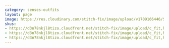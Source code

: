 ```yaml
---
category: senses-outfits
layout: page
image: https://res.cloudinary.com/stitch-fix/image/upload/v1709166446/Style_studio/Styleshuffle/22-10-27_W_OF_V35_0269_Base.jpg
skus:
- https://d3n78nkjl8tizo.cloudfront.net/stitch-fix/image/upload/c_fit,h_720,w_862/v1644890289/ojpu4mubaszqvjkthttq.jpg
- https://d3n78nkjl8tizo.cloudfront.net/stitch-fix/image/upload/c_fit,h_720,w_862/v1661379290/owkucdgde5auhkaxllcl.jpg
- https://d3n78nkjl8tizo.cloudfront.net/stitch-fix/image/upload/c_fit,h_720,w_862/v1650906308/ikti3ftrgsbuyyqugdtk.jpg
---
```


